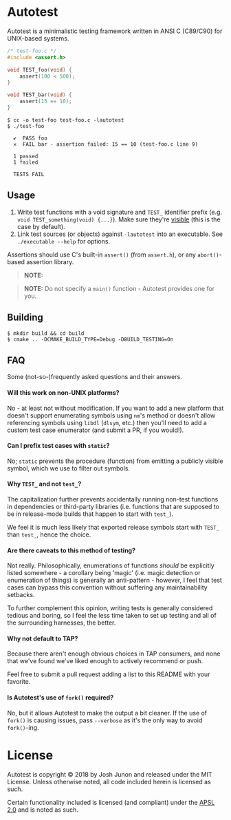 # Autotest

Autotest is a minimalistic testing framework written in ANSI C (C89/C90)
for UNIX-based systems.

```c
/* test-foo.c */
#include <assert.h>

void TEST_foo(void) {
	assert(100 < 500);
}

void TEST_bar(void) {
	assert(15 == 10);
}
```

```console
$ cc -o test-foo test-foo.c -lautotest
$ ./test-foo

  ✔  PASS foo
  ✕  FAIL bar - assertion failed: 15 == 10 (test-foo.c line 9)

  1 passed
  1 failed

  TESTS FAIL
```

## Usage

1. Write test functions with a void signature and `TEST_` identifier prefix (e.g. `void TEST_something(void) {...}`).
   Make sure they're [visible](https://gcc.gnu.org/wiki/Visibility) (this is the case by default).
2. Link test sources (or objects) against `-lautotest` into an executable. See `./executable --help` for options.

Assertions should use C's built-in `assert()` (from `assert.h`), or any `abort()`-based assertion library.

> **NOTE:** 

> **NOTE:** Do not specify a `main()` function - Autotest provides one for you.

## Building

```console
$ mkdir build && cd build
$ cmake .. -DCMAKE_BUILD_TYPE=Debug -DBUILD_TESTING=On
```

## FAQ
Some (not-so-)frequently asked questions and their answers.

#### Will this work on non-UNIX platforms?

No - at least not without modification. If you want to add a new platform that doesn't
support enumerating symbols using `nm`'s method or doesn't allow referencing symbols
using `libdl` (`dlsym`, etc.) then you'll need to add a custom test case enumerator
(and submit a PR, if you would!).

#### Can I prefix test cases with `static`?

No; `static` prevents the procedure (function) from emitting a publicly visible symbol, which
we use to filter out symbols.

#### Why `TEST_` and not `test_`?

The capitalization further prevents accidentally running non-test functions in dependencies
or third-party libraries (i.e. functions that are supposed to be in release-mode builds that
happen to start with `test_`).

We feel it is much less likely that exported release symbols start with `TEST_` than `test_`,
hence the choice.

#### Are there caveats to this method of testing?

Not really. Philosophically, enumerations of functions _should_ be explicitly listed somewhere -
a corollary being 'magic' (i.e. magic detection or enumeration of things) is generally an anti-pattern -
however, I feel that test cases can bypass this convention without suffering any maintainability setbacks.

To further complement this opinion, writing tests is generally considered tedious and boring, so
I feel the less time taken to set up testing and all of the surrounding harnesses, the better.

#### Why not default to TAP?

Because there aren't enough obvious choices in TAP consumers, and none that we've found we've liked enough
to actively recommend or push.

Feel free to submit a pull request adding a list to this README with your favorite.

#### Is Autotest's use of `fork()` required?

No, but it allows Autotest to make the output a bit cleaner. If the use of `fork()` is causing
issues, pass `--verbose` as it's the only way to avoid `fork()`-ing.

# License

Autotest is copyright &copy; 2018 by Josh Junon and released under the MIT License. Unless
otherwise noted, all code included herein is licensed as such.

Certain functionality included is licensed (and compliant) under the
[APSL 2.0](https://opensource.apple.com/apsl) and is noted as such.
